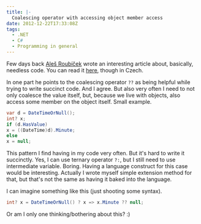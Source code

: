```yaml
---
title: |-
  Coalescing operator with accessing object member access
date: 2012-12-22T17:33:08Z
tags:
  - .NET
  - C#
  - Programming in general
---
```

Few days back [Aleš Roubíček][1] wrote an interesting article about, basically, needless code. You can read it [here][2], though in Czech.

In one part he points to the coalescing operator `??` as being helpful while trying to write succinct code. And I agree. But also very often I need to not only coalesce the value itself, but, because we live with objects,  also access some member on the object itself. Small example.

```csharp
var d = DateTimeOrNull();
int? x;
if (d.HasValue)
x = ((DateTime)d).Minute;
else
x = null;
```

This pattern I find having in my code very often. But it's hard to write it succinctly. Yes, I can use ternary operator `?:`, but I still need to use intermediate variable. Boring. Having a language construct for this case would be interesting. Actually I wrote myself simple extension method for that, but that's not the same as having it baked into the language.

I can imagine something like this (just shooting some syntax).

```csharp
int? x = DateTimeOrNull() ? x => x.Minute ?? null;
```

Or am I only one thinking/bothering about this? :)

[1]: http://rarous.net
[2]: http://rarous.net/weblog/361-nepiste-zbytecny-kod.aspx